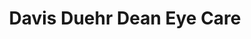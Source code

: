 ---
title: "Davis Duehr Dean Eye Care"
url: /richland-center/davis-duehr-dean-eye-care/
shop: Optiker
---